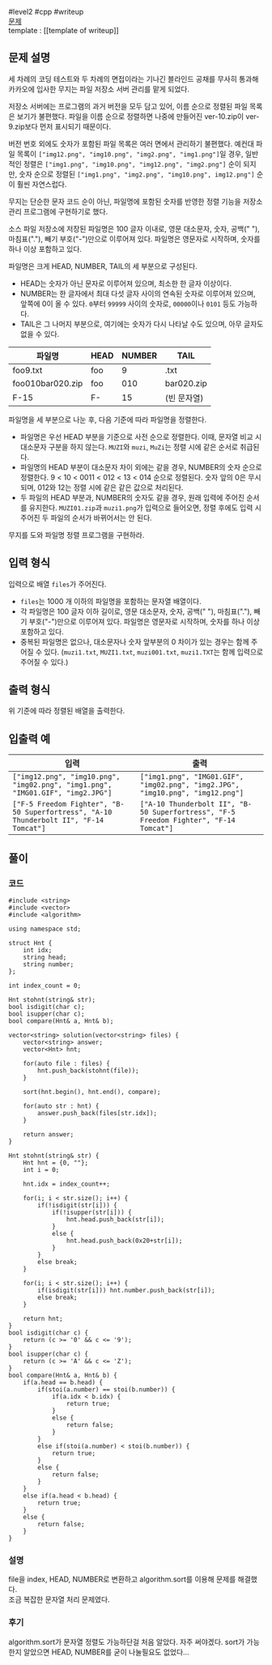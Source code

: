 
#level2 #cpp #writeup  
[문제](https://school.programmers.co.kr/learn/courses/30/lessons/17686)  
template : [[template of writeup]]  

## 문제 설명  

세 차례의 코딩 테스트와 두 차례의 면접이라는 기나긴 블라인드 공채를 무사히 통과해 카카오에 입사한 무지는 파일 저장소 서버 관리를 맡게 되었다.  

저장소 서버에는 프로그램의 과거 버전을 모두 담고 있어, 이름 순으로 정렬된 파일 목록은 보기가 불편했다. 파일을 이름 순으로 정렬하면 나중에 만들어진 ver-10.zip이 ver-9.zip보다 먼저 표시되기 때문이다.  

버전 번호 외에도 숫자가 포함된 파일 목록은 여러 면에서 관리하기 불편했다. 예컨대 파일 목록이 `["img12.png", "img10.png", "img2.png", "img1.png"]`일 경우, 일반적인 정렬은 `["img1.png", "img10.png", "img12.png", "img2.png"]` 순이 되지만, 숫자 순으로 정렬된 `["img1.png", "img2.png", "img10.png", img12.png"]` 순이 훨씬 자연스럽다.  

무지는 단순한 문자 코드 순이 아닌, 파일명에 포함된 숫자를 반영한 정렬 기능을 저장소 관리 프로그램에 구현하기로 했다.  

소스 파일 저장소에 저장된 파일명은 100 글자 이내로, 영문 대소문자, 숫자, 공백(" "), 마침표("."), 빼기 부호("-")만으로 이루어져 있다. 파일명은 영문자로 시작하며, 숫자를 하나 이상 포함하고 있다.  

파일명은 크게 HEAD, NUMBER, TAIL의 세 부분으로 구성된다.  

- HEAD는 숫자가 아닌 문자로 이루어져 있으며, 최소한 한 글자 이상이다.  
- NUMBER는 한 글자에서 최대 다섯 글자 사이의 연속된 숫자로 이루어져 있으며, 앞쪽에 0이 올 수 있다. `0`부터 `99999` 사이의 숫자로, `00000`이나 `0101` 등도 가능하다.  
- TAIL은 그 나머지 부분으로, 여기에는 숫자가 다시 나타날 수도 있으며, 아무 글자도 없을 수 있다.  

| 파일명           | HEAD | NUMBER | TAIL        |  
| ---------------- | ---- | ------ | ----------- |  
| foo9.txt         | foo  | 9      | .txt        |  
| foo010bar020.zip | foo  | 010    | bar020.zip  |  
| F-15             | F-   | 15     | (빈 문자열) |  

파일명을 세 부분으로 나눈 후, 다음 기준에 따라 파일명을 정렬한다.  

- 파일명은 우선 HEAD 부분을 기준으로 사전 순으로 정렬한다. 이때, 문자열 비교 시 대소문자 구분을 하지 않는다. `MUZI`와 `muzi`, `MuZi`는 정렬 시에 같은 순서로 취급된다.  
- 파일명의 HEAD 부분이 대소문자 차이 외에는 같을 경우, NUMBER의 숫자 순으로 정렬한다. 9 < 10 < 0011 < 012 < 13 < 014 순으로 정렬된다. 숫자 앞의 0은 무시되며, 012와 12는 정렬 시에 같은 같은 값으로 처리된다.  
- 두 파일의 HEAD 부분과, NUMBER의 숫자도 같을 경우, 원래 입력에 주어진 순서를 유지한다. `MUZI01.zip`과 `muzi1.png`가 입력으로 들어오면, 정렬 후에도 입력 시 주어진 두 파일의 순서가 바뀌어서는 안 된다.  

무지를 도와 파일명 정렬 프로그램을 구현하라.  

## 입력 형식  

입력으로 배열 `files`가 주어진다.  

-   `files`는 1000 개 이하의 파일명을 포함하는 문자열 배열이다.  
-   각 파일명은 100 글자 이하 길이로, 영문 대소문자, 숫자, 공백(" "), 마침표("."), 빼기 부호("-")만으로 이루어져 있다. 파일명은 영문자로 시작하며, 숫자를 하나 이상 포함하고 있다.  
-   중복된 파일명은 없으나, 대소문자나 숫자 앞부분의 0 차이가 있는 경우는 함께 주어질 수 있다. (`muzi1.txt`, `MUZI1.txt`, `muzi001.txt`, `muzi1.TXT`는 함께 입력으로 주어질 수 있다.)  

## 출력 형식  

위 기준에 따라 정렬된 배열을 출력한다.  

## 입출력 예  

| 입력                                                                                  | 출력                                                                                  |  
| ------------------------------------------------------------------------------------- | ------------------------------------------------------------------------------------- |  
| `["img12.png", "img10.png", "img02.png", "img1.png", "IMG01.GIF", "img2.JPG"]`        | `["img1.png", "IMG01.GIF", "img02.png", "img2.JPG", "img10.png", "img12.png"]`        |  
| `["F-5 Freedom Fighter", "B-50 Superfortress", "A-10 Thunderbolt II", "F-14 Tomcat"]` | `["A-10 Thunderbolt II", "B-50 Superfortress", "F-5 Freedom Fighter", "F-14 Tomcat"]` |  

## 풀이  

### 코드  

```  
#include <string>  
#include <vector>  
#include <algorithm>  

using namespace std;  

struct Hnt {  
    int idx;  
    string head;  
    string number;  
};  

int index_count = 0;  

Hnt stohnt(string& str);  
bool isdigit(char c);  
bool isupper(char c);  
bool compare(Hnt& a, Hnt& b);  

vector<string> solution(vector<string> files) {  
    vector<string> answer;  
    vector<Hnt> hnt;  
    
    for(auto file : files) {  
        hnt.push_back(stohnt(file));  
    }  
    
    sort(hnt.begin(), hnt.end(), compare);  
    
    for(auto str : hnt) {  
        answer.push_back(files[str.idx]);  
    }  
    
    return answer;  
}  

Hnt stohnt(string& str) {  
    Hnt hnt = {0, ""};  
    int i = 0;  

    hnt.idx = index_count++;  
    
    for(i; i < str.size(); i++) {  
        if(!isdigit(str[i])) {  
            if(!isupper(str[i])) {  
                hnt.head.push_back(str[i]);  
            }  
            else {  
                hnt.head.push_back(0x20+str[i]);  
            }  
        }     
        else break;  
    }  
    
    for(i; i < str.size(); i++) {  
        if(isdigit(str[i])) hnt.number.push_back(str[i]);  
        else break;  
    }  
    
    return hnt;  
}  
bool isdigit(char c) {  
    return (c >= '0' && c <= '9');  
}  
bool isupper(char c) {  
    return (c >= 'A' && c <= 'Z');  
}  
bool compare(Hnt& a, Hnt& b) {  
    if(a.head == b.head) {  
        if(stoi(a.number) == stoi(b.number)) {  
            if(a.idx < b.idx) {  
                return true;  
            }  
            else {  
                return false;  
            }  
        }  
        else if(stoi(a.number) < stoi(b.number)) {  
            return true;  
        }  
        else {  
            return false;  
        }  
    }  
    else if(a.head < b.head) {  
        return true;  
    }  
    else {  
        return false;  
    }  
}  

```  

### 설명  

file을 index, HEAD, NUMBER로 변환하고 algorithm.sort를 이용해 문제를 해결했다.  
조금 복잡한 문자열 처리 문제였다.  

### 후기  

algorithm.sort가 문자열 정렬도 가능하단걸 처음 알았다. 자주 써야겠다. sort가 가능한지 알았으면 HEAD, NUMBER를 굳이 나눌필요도 없었다...  
